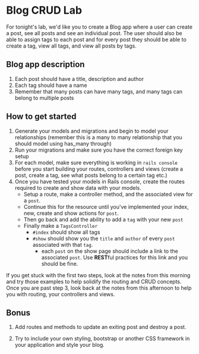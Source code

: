 # Blog CRUD Lab

For tonight's lab, we'd like you to create a Blog app where a user can create a post, see all posts and see an individual post. The user should also be able to assign tags to each post and for every post they should be able to create a tag, view all tags, and view all posts by tags.

## Blog app description

1. Each post should have a title, description and author
2. Each tag should have a name
3. Remember that many posts can have many tags, and many tags can belong to multiple posts


## How to get started

1. Generate your models and migrations and begin to model your relationships (remember this is a many to many relationship that you should model using has_many through)
2. Run your migrations and make sure you have the correct foreign key setup
3. For each model, make sure everything is working in `rails console` before you start building your routes, controllers and views (create a post, create a tag, see what posts belong to a certain tag etc.)
4. Once you have tested your models in Rails console, create the routes required to create and show data with your models.
	*	Setup a route, make a controller method, and the associated view for a `post`.
	*  Continue this for the resource until you've implemented your index, new, create and show actions for `post`.
	*  Then go back and add the ability to add a `tag` with your new `post`
	*  Finally make a `TagsController`
		* `#index` should show all tags
		* `#show` should show you the `title` and `author` of every `post` associated with that `tag`.
			* each `post` on the show page should include a link to the associated `post`. Use **REST**ful practices for this link and you should be fine.


If you get stuck with the first two steps, look at the notes from this morning and try those examples to help solidify the routing and CRUD concepts. Once you are past step 3, look back at the notes from this afternoon to help you with routing, your controllers and views.



## Bonus
 
1. Add routes and methods to update an exiting post and destroy a post.

2. Try to include your own styling, bootstrap or another CSS framework in your application and style your blog.


